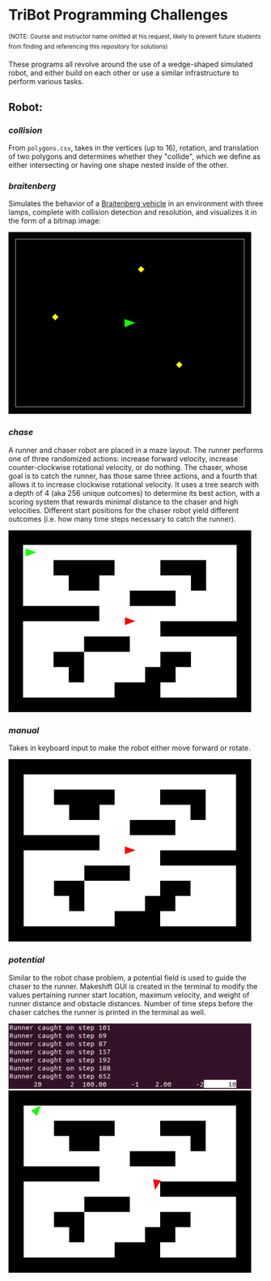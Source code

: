 # TriBot Programming Challenges

<sup>(NOTE: Course and instructor name omitted at his request, likely to prevent future students from finding and referencing this repository for solutions)</sup>

These programs all revolve around the use of a wedge-shaped simulated robot, and either build on each other or use a similar infrastructure to perform various tasks.

## Robot:
### *collision*
From ``polygons.csv``, takes in the vertices (up to 16), rotation, and translation of two polygons and determines whether they "collide", which we define as either intersecting or having one shape nested inside of the other.

### *braitenberg*
Simulates the behavior of a [Braitenberg vehicle](https://en.wikipedia.org/wiki/Braitenberg_vehicle) in an environment with three lamps, complete with collision detection and resolution, and visualizes it in the form of a bitmap image:

<img src="media/braitenberg.gif" width="480">

### *chase*
A runner and chaser robot are placed in a maze layout. The runner performs one of three randomized actions: increase forward velocity, increase counter-clockwise rotational velocity, or do nothing. The chaser, whose goal is to catch the runner, has those same three actions, and a fourth that allows it to increase clockwise rotational velocity. It uses a tree search with a depth of 4 (aka 256 unique outcomes) to determine its best action, with a scoring system that rewards minimal distance to the chaser and high velocities. Different start positions for the chaser robot yield different outcomes (i.e. how many time steps necessary to catch the runner).

<img src="media/chase.gif" width="480">

### *manual*
Takes in keyboard input to make the robot either move forward or rotate.

<img src="media/manual.gif" width="480">

### *potential*
Similar to the robot chase problem, a potential field is used to guide the chaser to the runner. Makeshift GUI is created in the terminal to modify the values pertaining runner start location, maximum velocity, and weight of runner distance and obstacle distances. Number of time steps before the chaser catches the runner is printed in the terminal as well.

<img src="media/potential.png" width="480">
<img src="media/potential.gif" width="480">

